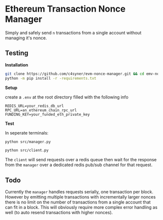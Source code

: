# Ethereum Transaction Nonce Manager
Simply and safely send `n` transactions from a single account without managing it's nonce.

## Testing
**Installation**
```bash
git clone https://github.com/c4syner/evm-nonce-manager.git && cd emv-nonce-manager
python -m pip install -r -requirements.txt
```
**Setup**

create a `.env` at the root directory filled with the following info
```
REDIS_URL=your_redis_db_url
RPC_URL=an_ethereum_chain_rpc_url
FUNDING_KEY=your_funded_eth_private_key
```
**Test**

In seperate terminals:
```bash
python src/manager.py
```
```bash
python src/client.py
```
The `client` will send requests over a redis queue then wait for the response from the `manager` over a dedicated redis pub/sub channel for that request. 

## Todo

Currently the `manager` handles requests serially, one transaction per block. However by emitting multiple transactions with incrementally larger nonces there is no limit on the number of transactions from a single account that can fit in a block. This will obviously require more complex error handling as well (to auto resend transactions with higher nonces).

